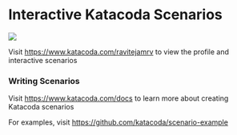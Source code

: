 # Interactive Katacoda Scenarios

[![](http://shields.katacoda.com/katacoda/ravitejamrv/count.svg)](https://www.katacoda.com/ravitejamrv "Get your profile on Katacoda.com")

Visit https://www.katacoda.com/ravitejamrv to view the profile and interactive scenarios

### Writing Scenarios
Visit https://www.katacoda.com/docs to learn more about creating Katacoda scenarios

For examples, visit https://github.com/katacoda/scenario-example
